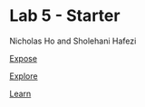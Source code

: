 # Lab 5 - Starter
Nicholas Ho and Sholehani Hafezi

[Expose](https://nickho2048.github.io/Lab5_Starter/expose.html)

[Explore](https://nickho2048.github.io/Lab5_Starter/explore.html)

[Learn](https://github.com/NickHo2048/introduction-to-github.git)
